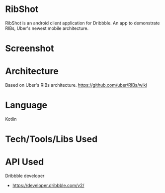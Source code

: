 # RibShot

RibShot is an android client application for Dribbble. An app to demonstrate RIBs, Uber's newest mobile architecture.

# Screenshot

# Architecture 
Based on Uber's RIBs architecture.
https://github.com/uber/RIBs/wiki

# Language
Kotlin

# Tech/Tools/Libs Used

# API Used

Dribbble developer
- https://developer.dribbble.com/v2/